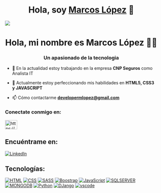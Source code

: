 <div align="center">
<h1 align="center">Hola, soy <a href="https://codermex-freelance.github.io">Marcos López</a> 👋</h1>
</div>
<img src="https://www.canva.com/design/DAF9MmC3mAs/PMxrloHpKowUlx_ok1HGXQ/edit?utm_content=DAF9MmC3mAs&utm_campaign=designshare&utm_medium=link2&utm_source=sharebutton">



















<h1 align="center">Hola, mi nombre es Marcos López 👋👨</h1>
<h3 align="center">Un apasionado de la tecnologia</h3>

- 🔭 En la actualidad estoy trabajando en la empresa **CNP Seguros** como Analista IT

- 🌱 Actualmente estoy perfeccionando mis habilidades en **HTML5, CSS3 y JAVASCRIPT**

- 📫 Cómo contactarme **developermlopez@gmail.com**

<h3 align="left">Conectate conmigo en:</h3>
<p align="left">
<a href="https://discord.gg/https://discord.gg/BaSVSe5h" target="blank"><img align="center" src="https://raw.githubusercontent.com/rahuldkjain/github-profile-readme-generator/master/src/images/icons/Social/discord.svg" alt="https://discord.gg/BaSVSe5h" height="30" width="40" /></a>
</p>

## Encuéntrame en:
[![LinkedIn](https://img.shields.io/badge/LinkedIn-Marcos_Lopez-0077B5?style=for-the-badge&logo=linkedin&logoColor=white&labelColor=101010)](https://www.linkedin.com/in/marcos-antonio-lopez-561a69221/)
<br>
## Tecnologías:
[![HTML](https://img.shields.io/badge/HTML-FB6D04?style=for-the-badge&labelColor=101010)]()
[![CSS](https://img.shields.io/badge/CSS-0453FB?style=for-the-badge&labelColor=101010)]()
[![SASS](https://img.shields.io/badge/SASS-ed9de8?style=for-the-badge&labelColor=101010)]()
[![Boostrap](https://img.shields.io/badge/BOOSTRAP-8304FB?style=for-the-badge&labelColor=101010)]()
[![JavaScript](https://img.shields.io/badge/JAVASCRIPT-yellow?style=for-the-badge&labelColor=101010)]()
[![SQLSERVER](https://img.shields.io/badge/SQLSERVER-FFFB00?style=for-the-badge&labelColor=101010)]()
[![MONGODB](https://img.shields.io/badge/MONGODB-20a31d?style=for-the-badge&labelColor=101010)]()
[![Python](https://img.shields.io/badge/PYTHON-fddf68?style=for-the-badge&logo=labelColor=101010)]()
[![DJango](https://img.shields.io/badge/DJANGO-green?style=for-the-badge&labelColor=101010)]()
[![vscode](https://img.shields.io/badge/VISUALCODE-098BC7?style=for-the-badge&labelColor=101010)]()

 
